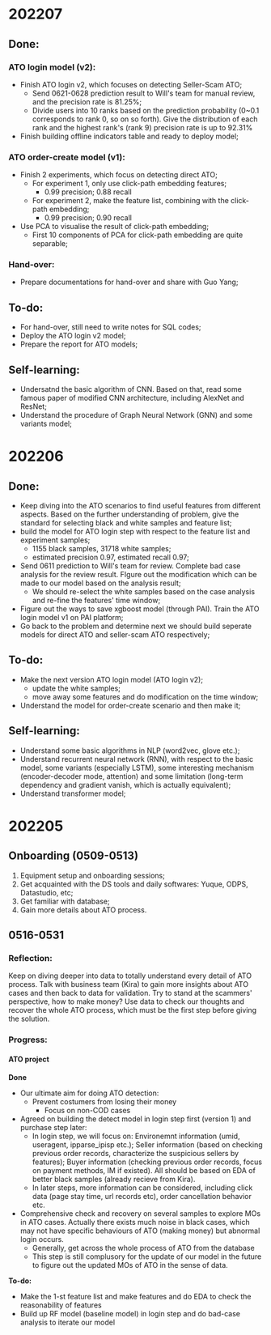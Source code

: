 # 202207
## Done:
### ATO login model (v2):

- Finish ATO login v2, which focuses on detecting Seller-Scam ATO;
   - Send 0621-0628 prediction result to Will's team for manual review, and the precision rate is 81.25%;
   - Divide users into 10 ranks based on the prediction probability (0~0.1 corresponds to rank 0, so on so forth). Give the distribution of each rank and the highest rank's (rank 9) precision rate is up to 92.31%
- Finish building offline indicators table and ready to deploy model;
### ATO order-create model (v1):

- Finish 2 experiments, which focus on detecting direct ATO;
   - For experiment 1, only use click-path embedding features;
      - 0.99 precision; 0.88 recall
   - For experiment 2, make the feature list, combining with the click-path embedding;
      - 0.99 precision; 0.90 recall
- Use PCA to visualise the result of click-path embedding;
   - First 10 components of PCA for click-path embedding are quite separable;
### Hand-over:

- Prepare documentations for hand-over and share with Guo Yang;
## To-do:

- For hand-over, still need to write notes for SQL codes;
- Deploy the ATO login v2 model;
- Prepare the report for ATO models;
## Self-learning:

- Undersatnd the basic algorithm of CNN. Based on that, read some famous paper of modified CNN architecture, including AlexNet and ResNet;
- Understand the procedure of Graph Neural Network (GNN) and some variants model;
# 202206
## Done:

- Keep diving into the ATO scenarios to find useful features from different aspects. Based on the further understanding of problem, give the standard for selecting black and white samples and feature list;
- build the model for ATO login step with respect to the feature list and experiment samples;
   - 1155 black samples, 31718 white samples;
   - estimated precision 0.97, estimated recall 0.97;
- Send 0611 prediction to Will's team for review. Complete bad case analysis for the review result. FIgure out the modification which can be made to our model based on the analysis result;
   - We should re-select the white samples based on the case analysis and re-fine the features' time window;
- Figure out the ways to save xgboost model (through PAI). Train the ATO login model v1 on PAI platform;
- Go back to the problem and determine next we should build seperate models for direct ATO and seller-scam ATO respectively;
## To-do:

- Make the next version ATO login model (ATO login v2);
   - update the white samples;
   - move away some features and do modification on the time window;
- Understand the model for order-create scenario and then make it;
## Self-learning:

- Understand some basic algorithms in NLP (word2vec, glove etc.);
- Understand recurrent neural network (RNN), with respect to the basic model, some variants (especially LSTM), some interesting mechanism (encoder-decoder mode, attention) and some limitation (long-term dependency and gradient vanish, which is actually equivalent);
- Understand transformer model;
# 202205
## Onboarding (0509-0513)

1. Equipment setup and onboarding sessions;
1. Get acquainted with the DS tools and daily softwares: Yuque,  ODPS, Datastudio, etc;
1. Get familiar with database;
1. Gain more details about ATO process.
## 0516-0531
### Reflection:
Keep on diving deeper into data to totally understand every detail of ATO process. Talk with business team (Kira) to gain more insights about ATO cases and then back to data for validation. Try to stand at the scammers' perspective, how to make money? Use data to check our thoughts and recover the whole ATO process, which must be the first step before giving the solution.
#### 

### Progress:
#### ATO project
**Done**

- Our ultimate aim for doing ATO detection:
   - Prevent costumers from losing their money
      - Focus on non-COD cases
- Agreed on building the detect model in login step first (version 1) and purchase step later:
   - In login step, we will focus on: Environemnt information (umid, useragent, ipparse_ipisp etc.); Seller information (based on checking previous order records, characterize the suspicious sellers by features); Buyer information (checking previous order records, focus on payment methods, IM if existed). All should be based on EDA of better black samples (already recieve from Kira).
   - In later steps, more information can be considered, including click data (page stay time, url records etc), order cancellation behavior etc.
- Comprehensive check and recovery on several samples to explore MOs in ATO cases. Actually there exists much noise in black cases, which may not have specific behaviours of ATO (making money) but abnormal login occurs.
   - Generally, get across the whole process of ATO from the database
   - This step is still complusory for the update of our model in the future to figure out the updated MOs of ATO in the sense of data.

**To-do:**

- Make the 1-st feature list and make features and do EDA to check the reasonability of features
- Build up RF model (baseline model) in login step and do bad-case analysis to iterate our model

